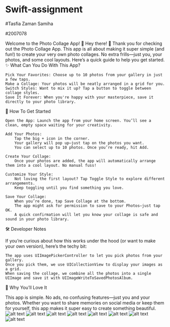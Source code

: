 # Swift-assignment
#Tasfia Zaman Samiha 

#2007078

Welcome to the Photo Collage App! 🎨
Hey there! 👋 Thank you for checking out the Photo Collage App. This app is all about making it super simple (and fun!) to create your very own photo collages. No extra frills—just you, your photos, and some cool layouts. Here’s a quick guide to help you get started.
✨ What Can You Do With This App?

    Pick Your Favorites: Choose up to 10 photos from your gallery in just a few taps.
    Make a Collage: Your photos will be neatly arranged in a grid for you.
    Switch Styles: Want to mix it up? Tap a button to toggle between collage styles.
    Save It Forever: When you're happy with your masterpiece, save it directly to your photo library.

🚀 How To Get Started

    Open the App: Launch the app from your home screen. You’ll see a clean, empty space waiting for your creativity.

    Add Your Photos:
        Tap the big + icon in the corner.
        Your gallery will pop up—just tap on the photos you want.
        You can select up to 10 photos. Once you’re ready, hit Add.

    Create Your Collage:
        Once your photos are added, the app will automatically arrange them into a cool layout. No manual fuss!

    Customize Your Style:
        Not loving the first layout? Tap Toggle Style to explore different arrangements.
        Keep toggling until you find something you love.

    Save Your Collage:
        When you’re done, tap Save Collage at the bottom.
        The app might ask for permission to save to your Photos—just tap OK.
        A quick confirmation will let you know your collage is safe and sound in your photo library.

🛠️ Developer Notes

If you’re curious about how this works under the hood (or want to make your own version), here’s the techy bit:

    The app uses UIImagePickerController to let you pick photos from your gallery.
    Once you pick them, we use UICollectionView to display your images as a grid.
    When saving the collage, we combine all the photos into a single UIImage and save it with UIImageWriteToSavedPhotosAlbum.

🎉 Why You’ll Love It

This app is simple. No ads, no confusing features—just you and your photos. Whether you want to share memories on social media or keep them for yourself, this app makes it super easy to create something beautiful.
![alt text](images/IMG-20241121-WA0004.jpg)
![alt text](images/IMG-20241121-WA0005.jpg)
![alt text](images/IMG-20241121-WA0006.jpg)
![alt text](images/IMG-20241121-WA0007.jpg)
![alt text](images/IMG-20241121-WA0011.jpg)
![alt text](images/IMG-20241121-WA0010.jpg)
![alt text](images/IMG-20241121-WA0009.jpg)
![alt text](images/IMG-20241121-WA0009.jpg)
